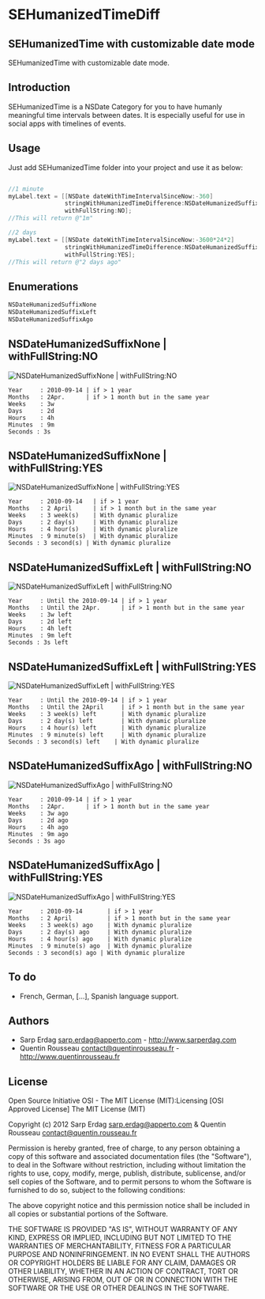 SEHumanizedTimeDiff
====================

SEHumanizedTime with customizable date mode
---------------------

SEHumanizedTime with customizable date mode.

Introduction
---------------------

SEHumanizedTime is a NSDate Category for you to have humanly meaningful time intervals between dates. It is especially useful for use in social apps with 
timelines of events. 

Usage
---------------------

Just add SEHumanizedTime folder into your project and use it as below:

``` objective-c

//1 minute
myLabel.text = [[NSDate dateWithTimeIntervalSinceNow:-360]
                stringWithHumanizedTimeDifference:NSDateHumanizedSuffixNone
                withFullString:NO];
//This will return @"1m"

//2 days
myLabel.text = [[NSDate dateWithTimeIntervalSinceNow:-3600*24*2]
                stringWithHumanizedTimeDifference:NSDateHumanizedSuffixAgo
                withFullString:YES];
//This will return @"2 days ago"
```

Enumerations
---------------------

``` objective-c
NSDateHumanizedSuffixNone
NSDateHumanizedSuffixLeft
NSDateHumanizedSuffixAgo
```

NSDateHumanizedSuffixNone | withFullString:NO
---------------------

![NSDateHumanizedSuffixNone | withFullString:NO](Screenshots/1.png?raw=true)

``` plain
Year     : 2010-09-14 | if > 1 year
Months   : 2Apr.      | if > 1 month but in the same year
Weeks    : 3w
Days     : 2d
Hours    : 4h
Minutes  : 9m
Seconds : 3s
```


NSDateHumanizedSuffixNone | withFullString:YES
---------------------

![NSDateHumanizedSuffixNone | withFullString:YES](Screenshots/2.png?raw=true)

``` plain
Year     : 2010-09-14   | if > 1 year
Months   : 2 April      | if > 1 month but in the same year
Weeks    : 3 week(s)    | With dynamic pluralize
Days     : 2 day(s)     | With dynamic pluralize
Hours    : 4 hour(s)    | With dynamic pluralize
Minutes  : 9 minute(s)  | With dynamic pluralize
Seconds : 3 second(s) | With dynamic pluralize
```

NSDateHumanizedSuffixLeft | withFullString:NO
---------------------

![NSDateHumanizedSuffixLeft | withFullString:NO](Screenshots/3.png?raw=true)

``` plain
Year     : Until the 2010-09-14 | if > 1 year
Months   : Until the 2Apr.      | if > 1 month but in the same year
Weeks    : 3w left
Days     : 2d left
Hours    : 4h left
Minutes  : 9m left
Seconds : 3s left
```


NSDateHumanizedSuffixLeft | withFullString:YES
---------------------

![NSDateHumanizedSuffixLeft | withFullString:YES](Screenshots/4.png?raw=true)

``` plain
Year     : Until the 2010-09-14 | if > 1 year
Months   : Until the 2April     | if > 1 month but in the same year
Weeks    : 3 week(s) left       | With dynamic pluralize
Days     : 2 day(s) left        | With dynamic pluralize
Hours    : 4 hour(s) left       | With dynamic pluralize
Minutes  : 9 minute(s) left     | With dynamic pluralize
Seconds : 3 second(s) left    | With dynamic pluralize
```

NSDateHumanizedSuffixAgo | withFullString:NO
---------------------

![NSDateHumanizedSuffixAgo | withFullString:NO](Screenshots/5.png?raw=true)

``` plain
Year     : 2010-09-14 | if > 1 year
Months   : 2Apr.      | if > 1 month but in the same year
Weeks    : 3w ago
Days     : 2d ago
Hours    : 4h ago
Minutes  : 9m ago
Seconds : 3s ago
```

NSDateHumanizedSuffixAgo | withFullString:YES
---------------------

![NSDateHumanizedSuffixAgo | withFullString:YES](Screenshots/6.png?raw=true)

``` plain
Year     : 2010-09-14       | if > 1 year
Months   : 2 April          | if > 1 month but in the same year
Weeks    : 3 week(s) ago    | With dynamic pluralize
Days     : 2 day(s) ago     | With dynamic pluralize
Hours    : 4 hour(s) ago    | With dynamic pluralize
Minutes  : 9 minute(s) ago  | With dynamic pluralize
Seconds : 3 second(s) ago | With dynamic pluralize
```

To do
---------------------
- French, German, [...], Spanish language support.

Authors
---------------------
- Sarp Erdag <sarp.erdag@apperto.com> - http://www.sarperdag.com
- Quentin Rousseau <contact@quentinrousseau.fr> - http://www.quentinrousseau.fr

License
---------------------

Open Source Initiative OSI - The MIT License (MIT):Licensing [OSI Approved License] The MIT License (MIT)

Copyright (c) 2012 Sarp Erdag <sarp.erdag@apperto.com> & Quentin Rousseau <contact@quentin.rousseau.fr>

Permission is hereby granted, free of charge, to any person obtaining a copy of this software and associated documentation files (the "Software"), to deal in the Software without restriction, including without limitation the rights to use, copy, modify, merge, publish, distribute, sublicense, and/or sell copies of the Software, and to permit persons to whom the Software is furnished to do so, subject to the following conditions:

The above copyright notice and this permission notice shall be included in all copies or substantial portions of the Software.

THE SOFTWARE IS PROVIDED "AS IS", WITHOUT WARRANTY OF ANY KIND, EXPRESS OR IMPLIED, INCLUDING BUT NOT LIMITED TO THE WARRANTIES OF MERCHANTABILITY, FITNESS FOR A PARTICULAR PURPOSE AND NONINFRINGEMENT. IN NO EVENT SHALL THE AUTHORS OR COPYRIGHT HOLDERS BE LIABLE FOR ANY CLAIM, DAMAGES OR OTHER LIABILITY, WHETHER IN AN ACTION OF CONTRACT, TORT OR OTHERWISE, ARISING FROM, OUT OF OR IN CONNECTION WITH THE SOFTWARE OR THE USE OR OTHER DEALINGS IN THE SOFTWARE.
